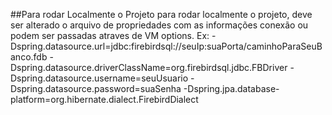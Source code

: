 ##Para rodar Localmente o Projeto
para rodar localmente o projeto, deve ser alterado o arquivo de propriedades com as informações conexão ou podem ser passadas atraves de VM options.
Ex:
-Dspring.datasource.url=jdbc:firebirdsql://seuIp:suaPorta/caminhoParaSeuBanco.fdb
-Dspring.datasource.driverClassName=org.firebirdsql.jdbc.FBDriver
-Dspring.datasource.username=seuUsuario
-Dspring.datasource.password=suaSenha
-Dspring.jpa.database-platform=org.hibernate.dialect.FirebirdDialect
